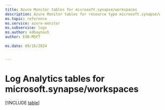 ```yaml
---
title: Azure Monitor tables for microsoft.synapse/workspaces
description: Azure Monitor tables for resource type microsoft.synapse/workspaces
ms.topic: reference
ms.service: azure-monitor
ms.subservice: logs
ms.author: edbaynash
author: EdB-MSFT
   
ms.date: 09/16/2024


---
```


# Log Analytics tables for microsoft.synapse/workspaces  

[!INCLUDE [table](~/reusable-content/ce-skilling/azure/includes/azure-monitor/reference/tables/microsoft-synapse_workspaces-include.md)]

